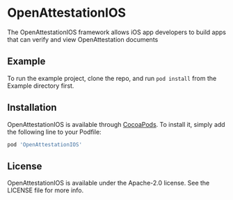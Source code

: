# OpenAttestationIOS
The OpenAttestationIOS framework allows iOS app developers to build apps that can verify and view OpenAttestation documents

## Example

To run the example project, clone the repo, and run `pod install` from the Example directory first.

## Installation

OpenAttestationIOS is available through [CocoaPods](https://cocoapods.org). To install
it, simply add the following line to your Podfile:

```ruby
pod 'OpenAttestationIOS'
```

## License

OpenAttestationIOS is available under the Apache-2.0 license. See the LICENSE file for more info.
